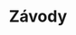 ---
title: "Závody"
showAuthor: false
showDate: false
showWordCount: false
showPagination: false
showHero: true
heroStyle: background
---